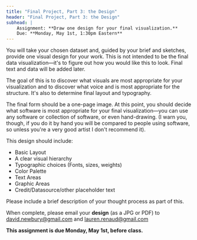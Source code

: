 ```yaml
---
title: "Final Project, Part 3: the Design"
header: "Final Project, Part 3: the Design"
subhead: |
    Assignment: **Draw one design for your final visualization.**  
    Due: **Monday, May 1st, 1:30pm Eastern**
---
```


You will take your chosen dataset and, guided by your brief and sketches, provide one visual design for your work.   This is not intended to be the final data visualization—it's to figure out how you would like this to look.  Final text and data will be added later.

The goal of this is to discover what visuals are most appropriate for your visualization and to discover what voice and is most appropriate for the structure.  It's also to determine final layout and typography.

The final form should be a one-page image.  At this point, you should decide what software is most appropriate for your final visualization—you can use any software or collection of software, or even hand-drawing.  (I warn you, though, if you do it by hand you will be compared to people using software, so unless you're a very good artist I don't recommend it).


This design should include:

* Basic Layout
* A clear visual hierarchy
* Typographic choices (Fonts, sizes, weights)
* Color Palette
* Text Areas
* Graphic Areas
* Credit/Datasource/other placeholder text

Please include a brief description of your thought process as part of this.

When complete, please email your **design** (as a JPG or PDF) to <david.newbury@gmail.com> and <lauren.renaud@gmail.com> 

**This assignment is due Monday, May 1st, before class.**
